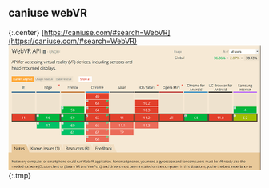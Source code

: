 ## caniuse webVR
{:.center}
[https://caniuse.com/#search=WebVR](https://caniuse.com/#search=WebVR)
![](pictures/caniusewebVR.png){:.tmp}